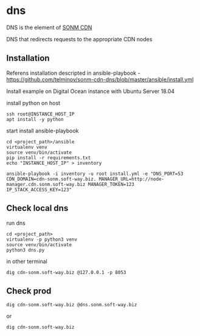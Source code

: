 # dns
DNS is the element of [SONM CDN](https://github.com/telminov/sonm-cdn-node-manager/blob/master/SONM%20CDN.md)

DNS that redirects requests to the appropriate CDN nodes


## Installation
Referens installation descripted in ansible-playbook - https://github.com/telminov/sonm-cdn-dns/blob/master/ansible/install.yml

Install example on Digital Ocean instance with Ubuntu Server 18.04

install python on host
```
ssh root@INSTANCE_HOST_IP
apt install -y python
```

start install ansible-playbook
```
cd <project_path>/ansible
virtualenv venv
source venv/bin/activate
pip install -r requirements.txt
echo "INSTANCE_HOST_IP" > inventory

ansible-playbook -i inventory -u root install.yml -e "DNS_PORT=53 CDN_DOMAIN=cdn-sonm.soft-way.biz. MANAGER_URL=http://node-manager.cdn.sonm.soft-way.biz MANAGER_TOKEN=123 IP_STACK_ACCESS_KEY=123"
```

## Check local dns
run dns
```
cd <project_path>
virtualenv -p python3 venv
source venv/bin/activate
python3 dns.py
```

in other terminal
```
dig cdn-sonm.soft-way.biz @127.0.0.1 -p 8053
```


## Check prod
```
dig cdn-sonm.soft-way.biz @dns.sonm.soft-way.biz
```
or
```
dig cdn-sonm.soft-way.biz
```

